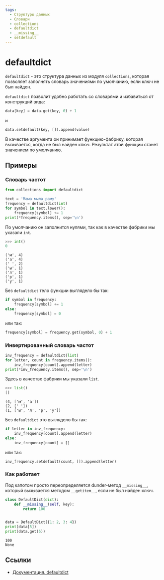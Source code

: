 ```yaml
---
tags:
  - Структуры данных
  - Словари
  - collections
  - defaultdict
  - __missing__
  - setdefault
---
```


# defaultdict

`defaultdict` - это структура данных из модуля `collections`, которая позволяет заполнять словарь значениями по умолчанию, если ключ не был найден.

`defaultdict` позволит удобно работать со словарями и избавиться от конструкций вида:

```python
data[key] = data.get(key, 0) + 1
```

и

```python
data.setdefault(key, []).append(value)
```

В качестве аргумента он принимает функцию-фабрику, которая вызывается, когда не был найден ключ. Результат этой функции станет значением по умолчанию.

## Примеры

### Словарь частот

```python
from collections import defaultdict

text = 'Мама мыла раму'
frequency = defaultdict(int)
for symbol in text.lower():
    frequency[symbol] += 1
print(*frequency.items(), sep='\n')
```

По умолчанию он заполнится нулями, так как в качестве фабрики мы указали `int`. 

```python
>>> int()
0
```

```
('м', 4)
('а', 4)
(' ', 2)
('ы', 1)
('л', 1)
('р', 1)
('у', 1)
```

Без `defaultdict` тело функции выглядело бы так:

```python
if symbol in frequency:
    frequency[symbol] += 1
else:
    frequency[symbol] = 0
```

или так:

```python
frequency[symbol] = frequency.get(symbol, 0) + 1
```

### Инвертированный словарь частот

```python
inv_frequency = defaultdict(list)
for letter, count in frequency.items():
    inv_frequency[count].append(letter)
print(*inv_frequency.items(), sep='\n')
```

Здесь в качестве фабрики мы указали `list`.

```python
>>> list()
[]
```

```
(4, ['м', 'а'])
(2, [' '])
(1, ['ы', 'л', 'р', 'у'])
```

Без `defaultdict` это выглядело бы так:

```python
if letter in inv_frequency:
    inv_frequency[count].append(letter)
else:
    inv_frequency[count] = []
```

или так:

```python
inv_frequency.setdefault(count, []).append(letter)
```

### Как работает

Под капотом просто переопределяется dunder-метод `__missing__`, который вызывается методом `__getitem__`, если не был найден ключ.

```python
class DefaultDict(dict):
    def __missing__(self, key):
        return 100


data = DefaultDict({1: 2, 3: 4})
print(data[5])
print(data.get(5))
```

```
100
None
```

## Ссылки

- [Документация. defaultdict](https://docs.python.org/3/library/collections.html#defaultdict-objects)
